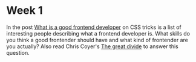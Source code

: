 # Week 1

In the post [What is a good frontend developer](https://css-tricks.com/what-makes-a-good-front-end-developer/) on CSS tricks is a list of interesting people describing what a frontend developer is. What skills do you think a good frontender should have and what kind of frontender are you actually? Also read Chris Coyer's [The great divide](https://css-tricks.com/the-great-divide/) to answer this question.
